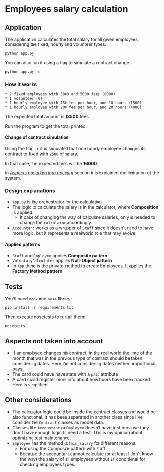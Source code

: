 # Employees salary calculation

## Application

The application calculates the total salary for all given employees, considering the fixed, hourly and volunteer types.

```
python app.py
```

You can also run it using a flag to simulate a contract change.

```
python app.py -c
```


### How it works

```
* 2 fixed employees with 3000 and 5000 fees (8000)
* 1 volunteer (0)
* 1 hourly employee with 150 fee per hour, and 10 hours (1500)
* 1 hourly employee with 200 fee per hour, and 20 hours (4000)
```

The expected total amount is **13500** fees.

Run the program to get the total printed.

#### Change of contract simulation

Using the flag `-c` it is simulated that one hourly employee changes its contract to fixed with `2500` of salary.

In that case, the expected fees will be **16000**.

In *[Aspects not taken into account](#aspectsnottakenintoaccount)* section it is explained the limitation of the system.


### Design explanations

* `app.py` is the orchestrator for the calculation
* The logic to calculate the salary is in the calculator, where **Composition** is applied.
    * It case of changing the way of calculate salaries, only is needed to change the `calculator` accordingly.
* `Accountant` works as a wrapper of `Staff` since it doesn't need to have more logic, but it represents a realworld role that may evolve.

#### Applied patterns

* `Staff` and `Employee` applies **Composite pattern**
* `VoluntaryCalculater` applies **Null-Object pattern**
* In `App` there is the private method to create Employees. It applies the **Factory Method pattern**

## Tests

You'll need `mock` and `nose` library:
```
pip install -r requirements.txt
```

Then execute nosetests to run all them:
```
nosetests
```

## Aspects not taken into account

* If an employee changes his contract, in the real world the time of the month that was in the previous type of contract should be taken considering dates. Here I'm not considering dates neither proportional pays.
* The card could have have state with a `paid` attribute
* A card could register more info about how hours have been tracked. Here is simplified.

## Other considerations

* The calculator logic could be inside the contract classes and would be also functional. It has been separated in another class since I've consider the `Contract` classes as model data.
* Classes like `Accountant` or `Employee` doesn't have test because they don't have enough logic to need a test. This is my opinion about optimizing test maintenance.
* `Employee` has the method `obtain_salary` for different reasons:
    * For using the Composite pattern with staff
    * Because the accountant cannot calculate (or at least I don't know the way) the salary of all employees without `if` conditional for checking employees types.
